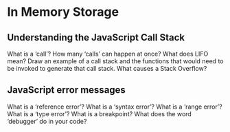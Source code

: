 # In Memory Storage

## Understanding the JavaScript Call Stack

What is a ‘call’?
How many ‘calls’ can happen at once?
What does LIFO mean?
Draw an example of a call stack and the functions that would need to be invoked to generate that call stack.
What causes a Stack Overflow?

## JavaScript error messages

What is a ‘reference error’?
What is a ‘syntax error’?
What is a ‘range error’?
What is a ‘type error’?
What is a breakpoint?
What does the word ‘debugger’ do in your code?
